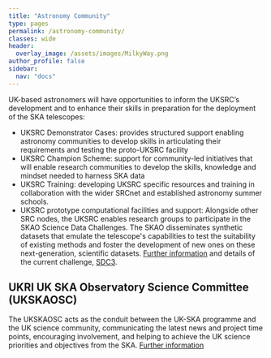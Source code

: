 ```yaml
---
title: "Astronomy Community"
type: pages
permalink: /astronomy-community/
classes: wide
header:
  overlay_image: /assets/images/MilkyWay.png
author_profile: false
sidebar: 
  nav: "docs"
---
```

UK-based astronomers will have opportunities to inform the UKSRC’s development and to enhance their skills in preparation for the deployment of the SKA telescopes:
* UKSRC Demonstrator Cases: provides structured support enabling astronomy communities to develop skills in articulating their requirements and testing the proto-UKSRC facility 
* UKSRC Champion Scheme: support for community-led initiatives that will enable research communities to develop the skills, knowledge and mindset needed to harness SKA data
* UKSRC Training: developing UKSRC specific resources and training in collaboration with the wider SRCnet and established astronomy summer schools.
* UKSRC prototype computational facilities and support: Alongside other SRC nodes, the UKSRC enables research groups to participate in the SKAO Science Data Challenges. The SKAO disseminates synthetic datasets that emulate the telescope's capabilities to test the suitability of existing methods and foster the development of new ones on these next-generation, scientific datasets. [Further information](https://www.skao.int/en/science-users/160/skao-data-challenges) and details of the current challenge, [SDC3](https://sdc3.skao.int/overview).
## UKRI UK SKA Observatory Science Committee (UKSKAOSC) ##
The UKSKAOSC acts as the conduit between the UK-SKA programme and the UK science community, communicating the latest news and project time points, encouraging involvement, and helping to achieve the UK science priorities and objectives from the SKA. [Further information](https://www.ukri.org/about-us/stfc/how-we-are-governed/advisory-boards/ukskasc/)

 
